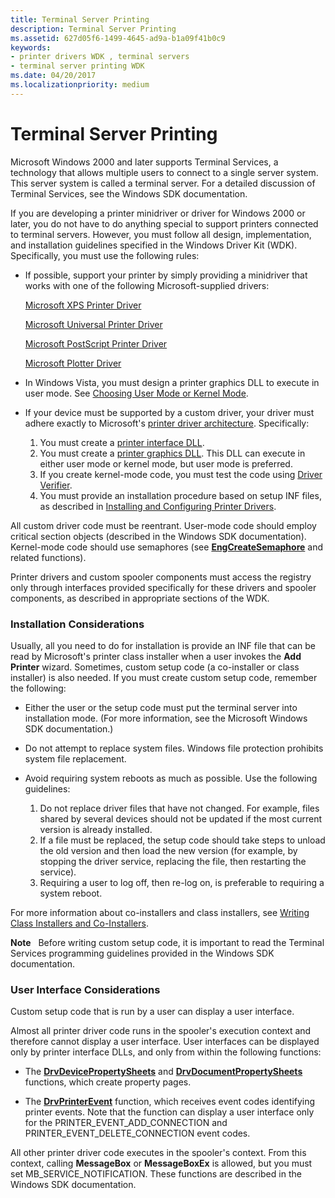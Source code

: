 ```yaml
---
title: Terminal Server Printing
description: Terminal Server Printing
ms.assetid: 627d05f6-1499-4645-ad9a-b1a09f41b0c9
keywords:
- printer drivers WDK , terminal servers
- terminal server printing WDK
ms.date: 04/20/2017
ms.localizationpriority: medium
---
```


# Terminal Server Printing





Microsoft Windows 2000 and later supports Terminal Services, a technology that allows multiple users to connect to a single server system. This server system is called a terminal server. For a detailed discussion of Terminal Services, see the Windows SDK documentation.

If you are developing a printer minidriver or driver for Windows 2000 or later, you do not have to do anything special to support printers connected to terminal servers. However, you must follow all design, implementation, and installation guidelines specified in the Windows Driver Kit (WDK). Specifically, you must use the following rules:

-   If possible, support your printer by simply providing a minidriver that works with one of the following Microsoft-supplied drivers:

    [Microsoft XPS Printer Driver](xpsdrv-printer-driver.md)

    [Microsoft Universal Printer Driver](microsoft-universal-printer-driver.md)

    [Microsoft PostScript Printer Driver](microsoft-postscript-printer-driver.md)

    [Microsoft Plotter Driver](microsoft-plotter-driver.md)

-   In Windows Vista, you must design a printer graphics DLL to execute in user mode. See [Choosing User Mode or Kernel Mode](choosing-user-mode-or-kernel-mode.md).

-   If your device must be supported by a custom driver, your driver must adhere exactly to Microsoft's [printer driver architecture](printer-driver-architecture.md). Specifically:
    1.  You must create a [printer interface DLL](printer-interface-dll.md).
    2.  You must create a [printer graphics DLL](printer-graphics-dll.md). This DLL can execute in either user mode or kernel mode, but user mode is preferred.
    3.  If you create kernel-mode code, you must test the code using [Driver Verifier](https://docs.microsoft.com/windows-hardware/drivers/devtest/driver-verifier).
    4.  You must provide an installation procedure based on setup INF files, as described in [Installing and Configuring Printer Drivers](installing-and-configuring-printer-drivers.md).

All custom driver code must be reentrant. User-mode code should employ critical section objects (described in the Windows SDK documentation). Kernel-mode code should use semaphores (see [**EngCreateSemaphore**](https://docs.microsoft.com/windows/win32/api/winddi/nf-winddi-engcreatesemaphore) and related functions).

Printer drivers and custom spooler components must access the registry only through interfaces provided specifically for these drivers and spooler components, as described in appropriate sections of the WDK.

### Installation Considerations

Usually, all you need to do for installation is provide an INF file that can be read by Microsoft's printer class installer when a user invokes the **Add Printer** wizard. Sometimes, custom setup code (a co-installer or class installer) is also needed. If you must create custom setup code, remember the following:

-   Either the user or the setup code must put the terminal server into installation mode. (For more information, see the Microsoft Windows SDK documentation.)

-   Do not attempt to replace system files. Windows file protection prohibits system file replacement.

-   Avoid requiring system reboots as much as possible. Use the following guidelines:
    1.  Do not replace driver files that have not changed. For example, files shared by several devices should not be updated if the most current version is already installed.
    2.  If a file must be replaced, the setup code should take steps to unload the old version and then load the new version (for example, by stopping the driver service, replacing the file, then restarting the service).
    3.  Requiring a user to log off, then re-log on, is preferable to requiring a system reboot.

For more information about co-installers and class installers, see [Writing Class Installers and Co-Installers](https://docs.microsoft.com/windows-hardware/drivers/install/writing-class-installers-and-co-installers).

**Note**   Before writing custom setup code, it is important to read the Terminal Services programming guidelines provided in the Windows SDK documentation.

 

### User Interface Considerations

Custom setup code that is run by a user can display a user interface.

Almost all printer driver code runs in the spooler's execution context and therefore cannot display a user interface. User interfaces can be displayed only by printer interface DLLs, and only from within the following functions:

-   The [**DrvDevicePropertySheets**](https://docs.microsoft.com/windows-hardware/drivers/ddi/winddiui/nf-winddiui-drvdevicepropertysheets) and [**DrvDocumentPropertySheets**](https://docs.microsoft.com/windows-hardware/drivers/ddi/winddiui/nf-winddiui-drvdocumentpropertysheets) functions, which create property pages.

-   The [**DrvPrinterEvent**](https://docs.microsoft.com/windows-hardware/drivers/ddi/winddiui/nf-winddiui-drvprinterevent) function, which receives event codes identifying printer events. Note that the function can display a user interface only for the PRINTER\_EVENT\_ADD\_CONNECTION and PRINTER\_EVENT\_DELETE\_CONNECTION event codes.

All other printer driver code executes in the spooler's context. From this context, calling **MessageBox** or **MessageBoxEx** is allowed, but you must set MB\_SERVICE\_NOTIFICATION. These functions are described in the Windows SDK documentation.

 

 




